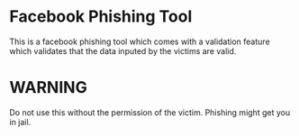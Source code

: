 # Facebook Phishing Tool

This is a facebook phishing tool which comes with a validation feature which validates that the data inputed by the victims are valid.

# WARNING

Do not use this without the permission of the victim. Phishing might get you in jail.